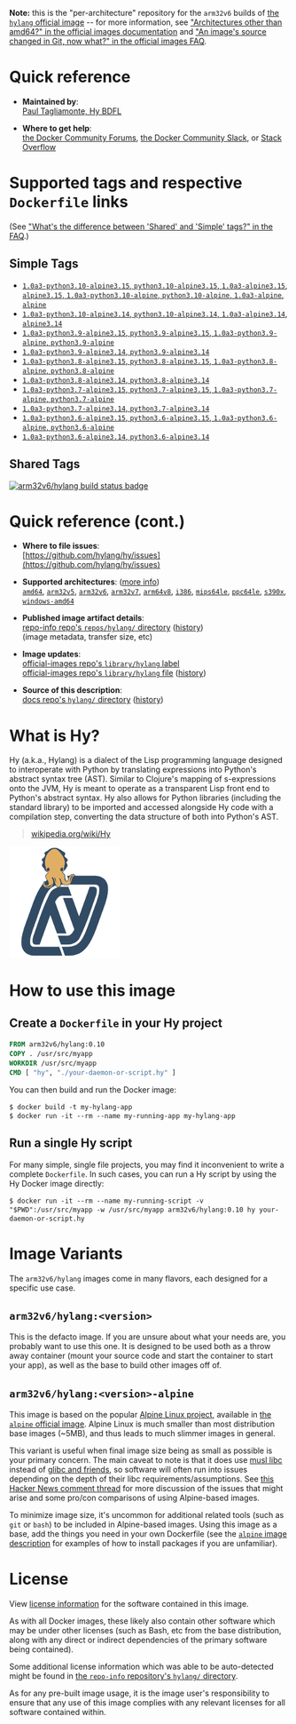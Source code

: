 <!--

********************************************************************************

WARNING:

    DO NOT EDIT "hylang/README.md"

    IT IS AUTO-GENERATED

    (from the other files in "hylang/" combined with a set of templates)

********************************************************************************

-->

**Note:** this is the "per-architecture" repository for the `arm32v6` builds of [the `hylang` official image](https://hub.docker.com/_/hylang) -- for more information, see ["Architectures other than amd64?" in the official images documentation](https://github.com/docker-library/official-images#architectures-other-than-amd64) and ["An image's source changed in Git, now what?" in the official images FAQ](https://github.com/docker-library/faq#an-images-source-changed-in-git-now-what).

# Quick reference

-	**Maintained by**:  
	[Paul Tagliamonte, Hy BDFL](https://github.com/hylang/hy)

-	**Where to get help**:  
	[the Docker Community Forums](https://forums.docker.com/), [the Docker Community Slack](https://dockr.ly/slack), or [Stack Overflow](https://stackoverflow.com/search?tab=newest&q=docker)

# Supported tags and respective `Dockerfile` links

(See ["What's the difference between 'Shared' and 'Simple' tags?" in the FAQ](https://github.com/docker-library/faq#whats-the-difference-between-shared-and-simple-tags).)

## Simple Tags

-	[`1.0a3-python3.10-alpine3.15`, `python3.10-alpine3.15`, `1.0a3-alpine3.15`, `alpine3.15`, `1.0a3-python3.10-alpine`, `python3.10-alpine`, `1.0a3-alpine`, `alpine`](https://github.com/hylang/docker-hylang/blob/a96651faa387b5fd876e68a98cc081cb483d9b22/dockerfiles-generated/Dockerfile.python3.10-alpine3.15)
-	[`1.0a3-python3.10-alpine3.14`, `python3.10-alpine3.14`, `1.0a3-alpine3.14`, `alpine3.14`](https://github.com/hylang/docker-hylang/blob/a96651faa387b5fd876e68a98cc081cb483d9b22/dockerfiles-generated/Dockerfile.python3.10-alpine3.14)
-	[`1.0a3-python3.9-alpine3.15`, `python3.9-alpine3.15`, `1.0a3-python3.9-alpine`, `python3.9-alpine`](https://github.com/hylang/docker-hylang/blob/a96651faa387b5fd876e68a98cc081cb483d9b22/dockerfiles-generated/Dockerfile.python3.9-alpine3.15)
-	[`1.0a3-python3.9-alpine3.14`, `python3.9-alpine3.14`](https://github.com/hylang/docker-hylang/blob/a96651faa387b5fd876e68a98cc081cb483d9b22/dockerfiles-generated/Dockerfile.python3.9-alpine3.14)
-	[`1.0a3-python3.8-alpine3.15`, `python3.8-alpine3.15`, `1.0a3-python3.8-alpine`, `python3.8-alpine`](https://github.com/hylang/docker-hylang/blob/a96651faa387b5fd876e68a98cc081cb483d9b22/dockerfiles-generated/Dockerfile.python3.8-alpine3.15)
-	[`1.0a3-python3.8-alpine3.14`, `python3.8-alpine3.14`](https://github.com/hylang/docker-hylang/blob/a96651faa387b5fd876e68a98cc081cb483d9b22/dockerfiles-generated/Dockerfile.python3.8-alpine3.14)
-	[`1.0a3-python3.7-alpine3.15`, `python3.7-alpine3.15`, `1.0a3-python3.7-alpine`, `python3.7-alpine`](https://github.com/hylang/docker-hylang/blob/a96651faa387b5fd876e68a98cc081cb483d9b22/dockerfiles-generated/Dockerfile.python3.7-alpine3.15)
-	[`1.0a3-python3.7-alpine3.14`, `python3.7-alpine3.14`](https://github.com/hylang/docker-hylang/blob/a96651faa387b5fd876e68a98cc081cb483d9b22/dockerfiles-generated/Dockerfile.python3.7-alpine3.14)
-	[`1.0a3-python3.6-alpine3.15`, `python3.6-alpine3.15`, `1.0a3-python3.6-alpine`, `python3.6-alpine`](https://github.com/hylang/docker-hylang/blob/a96651faa387b5fd876e68a98cc081cb483d9b22/dockerfiles-generated/Dockerfile.python3.6-alpine3.15)
-	[`1.0a3-python3.6-alpine3.14`, `python3.6-alpine3.14`](https://github.com/hylang/docker-hylang/blob/a96651faa387b5fd876e68a98cc081cb483d9b22/dockerfiles-generated/Dockerfile.python3.6-alpine3.14)

## Shared Tags

[![arm32v6/hylang build status badge](https://img.shields.io/jenkins/s/https/doi-janky.infosiftr.net/job/multiarch/job/arm32v6/job/hylang.svg?label=arm32v6/hylang%20%20build%20job)](https://doi-janky.infosiftr.net/job/multiarch/job/arm32v6/job/hylang/)

# Quick reference (cont.)

-	**Where to file issues**:  
	[https://github.com/hylang/hy/issues](https://github.com/hylang/hy/issues)

-	**Supported architectures**: ([more info](https://github.com/docker-library/official-images#architectures-other-than-amd64))  
	[`amd64`](https://hub.docker.com/r/amd64/hylang/), [`arm32v5`](https://hub.docker.com/r/arm32v5/hylang/), [`arm32v6`](https://hub.docker.com/r/arm32v6/hylang/), [`arm32v7`](https://hub.docker.com/r/arm32v7/hylang/), [`arm64v8`](https://hub.docker.com/r/arm64v8/hylang/), [`i386`](https://hub.docker.com/r/i386/hylang/), [`mips64le`](https://hub.docker.com/r/mips64le/hylang/), [`ppc64le`](https://hub.docker.com/r/ppc64le/hylang/), [`s390x`](https://hub.docker.com/r/s390x/hylang/), [`windows-amd64`](https://hub.docker.com/r/winamd64/hylang/)

-	**Published image artifact details**:  
	[repo-info repo's `repos/hylang/` directory](https://github.com/docker-library/repo-info/blob/master/repos/hylang) ([history](https://github.com/docker-library/repo-info/commits/master/repos/hylang))  
	(image metadata, transfer size, etc)

-	**Image updates**:  
	[official-images repo's `library/hylang` label](https://github.com/docker-library/official-images/issues?q=label%3Alibrary%2Fhylang)  
	[official-images repo's `library/hylang` file](https://github.com/docker-library/official-images/blob/master/library/hylang) ([history](https://github.com/docker-library/official-images/commits/master/library/hylang))

-	**Source of this description**:  
	[docs repo's `hylang/` directory](https://github.com/docker-library/docs/tree/master/hylang) ([history](https://github.com/docker-library/docs/commits/master/hylang))

# What is Hy?

Hy (a.k.a., Hylang) is a dialect of the Lisp programming language designed to interoperate with Python by translating expressions into Python's abstract syntax tree (AST). Similar to Clojure's mapping of s-expressions onto the JVM, Hy is meant to operate as a transparent Lisp front end to Python's abstract syntax. Hy also allows for Python libraries (including the standard library) to be imported and accessed alongside Hy code with a compilation step, converting the data structure of both into Python's AST.

> [wikipedia.org/wiki/Hy](https://en.wikipedia.org/wiki/Hy)

![logo](https://raw.githubusercontent.com/docker-library/docs/c097f38c6ee48cd13456df8cd853a9d806fff429/hylang/logo.png)

# How to use this image

## Create a `Dockerfile` in your Hy project

```dockerfile
FROM arm32v6/hylang:0.10
COPY . /usr/src/myapp
WORKDIR /usr/src/myapp
CMD [ "hy", "./your-daemon-or-script.hy" ]
```

You can then build and run the Docker image:

```console
$ docker build -t my-hylang-app
$ docker run -it --rm --name my-running-app my-hylang-app
```

## Run a single Hy script

For many simple, single file projects, you may find it inconvenient to write a complete `Dockerfile`. In such cases, you can run a Hy script by using the Hy Docker image directly:

```console
$ docker run -it --rm --name my-running-script -v "$PWD":/usr/src/myapp -w /usr/src/myapp arm32v6/hylang:0.10 hy your-daemon-or-script.hy
```

# Image Variants

The `arm32v6/hylang` images come in many flavors, each designed for a specific use case.

## `arm32v6/hylang:<version>`

This is the defacto image. If you are unsure about what your needs are, you probably want to use this one. It is designed to be used both as a throw away container (mount your source code and start the container to start your app), as well as the base to build other images off of.

## `arm32v6/hylang:<version>-alpine`

This image is based on the popular [Alpine Linux project](https://alpinelinux.org), available in [the `alpine` official image](https://hub.docker.com/_/alpine). Alpine Linux is much smaller than most distribution base images (~5MB), and thus leads to much slimmer images in general.

This variant is useful when final image size being as small as possible is your primary concern. The main caveat to note is that it does use [musl libc](https://musl.libc.org) instead of [glibc and friends](https://www.etalabs.net/compare_libcs.html), so software will often run into issues depending on the depth of their libc requirements/assumptions. See [this Hacker News comment thread](https://news.ycombinator.com/item?id=10782897) for more discussion of the issues that might arise and some pro/con comparisons of using Alpine-based images.

To minimize image size, it's uncommon for additional related tools (such as `git` or `bash`) to be included in Alpine-based images. Using this image as a base, add the things you need in your own Dockerfile (see the [`alpine` image description](https://hub.docker.com/_/alpine/) for examples of how to install packages if you are unfamiliar).

# License

View [license information](https://github.com/hylang/hy/blob/master/LICENSE) for the software contained in this image.

As with all Docker images, these likely also contain other software which may be under other licenses (such as Bash, etc from the base distribution, along with any direct or indirect dependencies of the primary software being contained).

Some additional license information which was able to be auto-detected might be found in [the `repo-info` repository's `hylang/` directory](https://github.com/docker-library/repo-info/tree/master/repos/hylang).

As for any pre-built image usage, it is the image user's responsibility to ensure that any use of this image complies with any relevant licenses for all software contained within.
